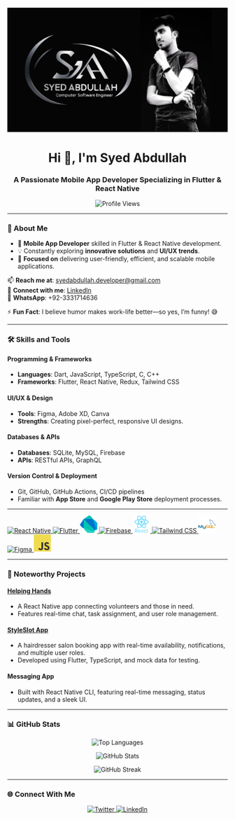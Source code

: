![logo](https://github.com/Abdullah-Hashmi/Abdullah-Hashmi/blob/main/Github%20Banner.png)

<h1 align="center">Hi 👋, I'm Syed Abdullah</h1>
<h3 align="center">A Passionate Mobile App Developer Specializing in Flutter & React Native</h3>

<p align="center">
  <img src="https://komarev.com/ghpvc/?username=abdullah-hashmi&label=Profile%20views&color=0e75b6&style=flat" alt="Profile Views" />
</p>

---

### 🚀 About Me
- 🌱 **Mobile App Developer** skilled in Flutter & React Native development.
- 💡 Constantly exploring **innovative solutions** and **UI/UX trends**.
- 🎯 **Focused on** delivering user-friendly, efficient, and scalable mobile applications.

📫 **Reach me at**: [syedabdullah.developer@gmail.com](mailto:syedabdullah.developer@gmail.com)  
🔗 **Connect with me**: [LinkedIn](https://www.linkedin.com/in/syed-abdullah2001)  
🔗 **WhatsApp**: +92-3331714636

⚡ **Fun Fact**: I believe humor makes work-life better—so yes, I’m funny! 😅

---

### 🛠️ Skills and Tools
#### **Programming & Frameworks**
- **Languages**: Dart, JavaScript, TypeScript, C, C++
- **Frameworks**: Flutter, React Native, Redux, Tailwind CSS

#### **UI/UX & Design**
- **Tools**: Figma, Adobe XD, Canva
- **Strengths**: Creating pixel-perfect, responsive UI designs.

#### **Databases & APIs**
- **Databases**: SQLite, MySQL, Firebase
- **APIs**: RESTful APIs, GraphQL

#### **Version Control & Deployment**
- Git, GitHub, GitHub Actions, CI/CD pipelines
- Familiar with **App Store** and **Google Play Store** deployment processes.

---

<!--<h3 align="left">🛠️ Languages and Tools:</h3>-->
<p align="left">
  <!-- React Native and Flutter Tools -->
  <a href="https://reactnative.dev/" target="_blank">
    <img src="https://reactnative.dev/img/header_logo.svg" alt="React Native" width="40" height="40"/>
  </a>
  <a href="https://flutter.dev/" target="_blank">
    <img src="https://www.vectorlogo.zone/logos/flutterio/flutterio-icon.svg" alt="Flutter" width="40" height="40"/>
  </a>
  <a href="https://dart.dev/" target="_blank">
    <img src="https://raw.githubusercontent.com/devicons/devicon/master/icons/dart/dart-original.svg" alt="Dart" width="40" height="40"/>
  </a>
  <a href="https://firebase.google.com/" target="_blank">
    <img src="https://www.vectorlogo.zone/logos/firebase/firebase-icon.svg" alt="Firebase" width="40" height="40"/>
  </a>
<!--   <a href="https://realm.io/" target="_blank">
  <img src="https://upload.wikimedia.org/wikipedia/commons/9/93/Realm_logo.png" alt="Realm" width="40" height="40"/>
  </a>
  <a href="https://pub.dev/" target="_blank">
    <img src="https://avatars.githubusercontent.com/u/40299336?s=200&v=4" alt="Pub.dev" width="40" height="40"/>
  </a> -->

  <!-- Additional Tools -->
  <a href="https://reactjs.org/" target="_blank">
    <img src="https://raw.githubusercontent.com/devicons/devicon/master/icons/react/react-original-wordmark.svg" alt="React" width="40" height="40"/>
  </a>
  <a href="https://tailwindcss.com/" target="_blank">
    <img src="https://www.vectorlogo.zone/logos/tailwindcss/tailwindcss-icon.svg" alt="Tailwind CSS" width="40" height="40"/>
  </a>
  <a href="https://www.mysql.com/" target="_blank">
    <img src="https://raw.githubusercontent.com/devicons/devicon/master/icons/mysql/mysql-original-wordmark.svg" alt="MySQL" width="40" height="40"/>
  </a>
  <a href="https://www.figma.com/" target="_blank">
    <img src="https://www.vectorlogo.zone/logos/figma/figma-icon.svg" alt="Figma" width="40" height="40"/>
  </a>
  <a href="https://developer.mozilla.org/en-US/docs/Web/JavaScript" target="_blank">
    <img src="https://raw.githubusercontent.com/devicons/devicon/master/icons/javascript/javascript-original.svg" alt="JavaScript" width="40" height="40"/>
  </a>
</p>

---

### 📱 Noteworthy Projects
#### **[Helping Hands](https://github.com/Abdullah-Hashmi/HelpingHands)**
- A React Native app connecting volunteers and those in need.
- Features real-time chat, task assignment, and user role management.

#### **[StyleSlot App](https://github.com/Abdullah-Hashmi/StyleSlot)**
- A hairdresser salon booking app with real-time availability, notifications, and multiple user roles.
- Developed using Flutter, TypeScript, and mock data for testing.

#### **Messaging App**
- Built with React Native CLI, featuring real-time messaging, status updates, and a sleek UI.

---

### 📊 GitHub Stats
<p align="center">
  <img src="https://github-readme-stats.vercel.app/api/top-langs?username=abdullah-hashmi&show_icons=true&locale=en&layout=compact" alt="Top Languages" />
</p>
<p align="center">
  <img src="https://github-readme-stats.vercel.app/api?username=abdullah-hashmi&show_icons=true&locale=en" alt="GitHub Stats" />
</p>
<p align="center">
  <img src="https://github-readme-streak-stats.herokuapp.com/?user=abdullah-hashmi&" alt="GitHub Streak" />
</p>

---

### 🌐 Connect With Me
<p align="center">
  <a href="https://twitter.com/@syed_abdullah25" target="_blank">
    <img src="https://raw.githubusercontent.com/rahuldkjain/github-profile-readme-generator/master/src/images/icons/Social/twitter.svg" alt="Twitter" height="30" width="40" />
  </a>
  <a href="https://linkedin.com/in/syed-abdullah2001" target="_blank">
    <img src="https://raw.githubusercontent.com/rahuldkjain/github-profile-readme-generator/master/src/images/icons/Social/linked-in-alt.svg" alt="LinkedIn" height="30" width="40" />
  </a>
</p>
